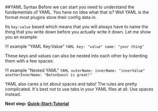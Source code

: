 ##YAML Syntax
Before we can start you need to understand the fundamentals of YAML.
You have no idea what that is? Well YAML is the format most plugins store their config data in.

Its `key:value` based which means that you will always have to name the thing that you write down before you actually
write it down. Let me show you an example:

!!! example "YAML Key:Value"
        ```YAML
        key: "value"
        name: "your thing"
        ```

These keys and values can also be nested into each other by indenting them with a few spaces:

!!! example "Nested YAML"
        ```YAML
        outerName:
          innerName: "innerValue"
          anotherInnerName: "BetonQuest is great!"
        ```



YAML also cares a lot about spaces and tabs! The rules are pretty complicated.
It's best not to use tabs in your YAML files at all. Use spaces instead. 
 
**Next step: [Quick-Start-Tutorial](./Quick-Start-Tutorial.md)**
